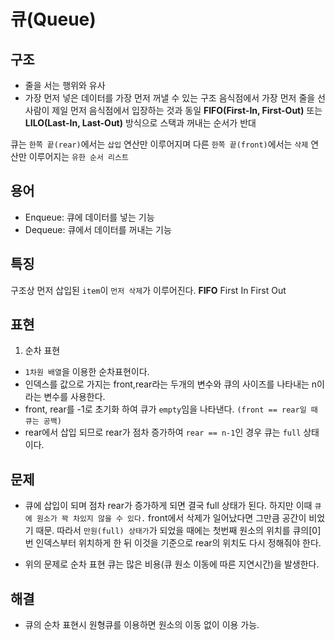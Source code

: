 # 큐(Queue)

## 구조
- 줄을 서는 행위와 유사
- 가장 먼저 넣은 데이터를 가장 먼저 꺼낼 수 있는 구조
음식점에서 가장 먼저 줄을 선 사람이 제일 먼저 음식점에서 입장하는 것과 동일
**FIFO(First-In, First-Out)** 또는 **LILO(Last-In, Last-Out)** 방식으로 스택과 꺼내는 순서가 반대

큐는 `한쪽 끝(rear)`에서는 `삽입` 연산만 이루어지며 다른 `한쪽 끝(front)`에서는 `삭제` 연산만 이루어지는 `유한 순서 리스트`

## 용어
- Enqueue: 큐에 데이터를 넣는 기능
- Dequeue: 큐에서 데이터를 꺼내는 기능

## 특징
구조상 먼저 삽입된 `item`이 `먼저 삭제`가 이루어진다.
**FIFO** First In First Out

## 표현
1. 순차 표현
- `1차원 배열`을 이용한 순차표현이다.
- 인덱스를 값으로 가지는 front,rear라는 두개의 변수와 큐의 사이즈를 나타내는 n이라는 변수를 사용한다.
- front, rear를 -1로 초기화 하여 큐가 `empty`임을 나타낸다. `(front == rear일 때 큐는 공백)`
- rear에서 삽입 되므로 rear가 점차 증가하여 `rear == n-1`인 경우 큐는 `full` 상태이다.

## 문제
- 큐에 삽입이 되며 점차 rear가 증가하게 되면 결국 full 상태가 된다. 하지만 이때 `큐에 원소가 꽉 차있지 않을 수 있다.` front에서 삭제가 일어났다면 그만큼 공간이 비었기 때문. 따라서 `만원(full) 상태가`가 되었을 때에는 첫번째 원소의 위치를 큐의[0]번 인덱스부터 위치하게 한 뒤 이것을 기준으로 rear의 위치도 다시 정해줘야 한다.

- 위의 문제로 순차 표현 큐는 많은 비용(큐 원소 이동에 따른 지연시간)을 발생한다.

## 해결
- 큐의 순차 표현시 원형큐를 이용하면 원소의 이동 없이 이용 가능.
